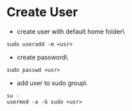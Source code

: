 # Create User

* create user <usr> with default home folder\
```
sudo useradd -m <usr>
```
* create password\
```
sudo passwd <usr>
```
* add user <usr> to sudo group\
```
su -
usermod -a -G sudo <usr>
```

